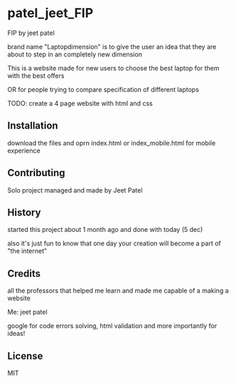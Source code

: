 # patel_jeet_FIP
FIP by jeet patel

brand name "Laptopdimension" is to give the user an idea that they are about to step in an completely new dimension

This is a website made for new users to choose the best laptop for them with the best offers

OR for people trying to compare specification of different laptops

TODO: create a 4 page website with html and css

## Installation

download the files and oprn index.html or index_mobile.html for mobile experience 

## Contributing

Solo project managed and made by  Jeet Patel

## History

started this project about 1 month ago and done with today (5 dec) 

also it's just fun to know that one day your creation will become a part of "the internet" 

## Credits

all the professors that helped me learn and made me capable of a making a website 

Me: jeet patel

google for code errors solving, html validation and more importantly for ideas! 

## License

MIT 
